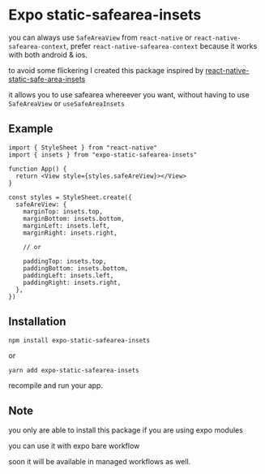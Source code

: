 # Expo static-safearea-insets

you can always use `SafeAreaView` from `react-native` or `react-native-safearea-context`, prefer `react-native-safearea-context` because it works with both android & ios.

to avoid some flickering I created this package inspired by [react-native-static-safe-area-insets](https://github.com/Gaspard-Bruno/react-native-static-safe-area-insets)

it allows you to use safearea whereever you want, without having to use `SafeAreaView` or `useSafeAreaInsets`

## Example

```tsx
import { StyleSheet } from "react-native"
import { insets } from "expo-static-safearea-insets"

function App() {
  return <View style={styles.safeAreView}></View>
}

const styles = StyleSheet.create({
  safeAreView: {
    marginTop: insets.top,
    marginBottom: insets.bottom,
    marginLeft: insets.left,
    marginRight: insets.right,

    // or

    paddingTop: insets.top,
    paddingBottom: insets.bottom,
    paddingLeft: insets.left,
    paddingRight: insets.right,
  },
})
```

## Installation

`npm install expo-static-safearea-insets`

or

`yarn add expo-static-safearea-insets`

recompile and run your app.

## Note

you only are able to install this package if you are using expo modules

you can use it with expo bare workflow

soon it will be available in managed workflows as well.


